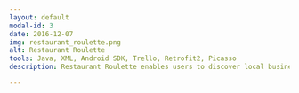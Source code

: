 ```yaml
---
layout: default
modal-id: 3
date: 2016-12-07
img: restaurant_roulette.png
alt: Restaurant Roulette
tools: Java, XML, Android SDK, Trello, Retrofit2, Picasso
description: Restaurant Roulette enables users to discover local businesses in cool and fun ways.  The app has access to the **Yelp API** which allows the user to view businesses and give opportunities to discover new places.  Businesses can be shared via **Twitter**.  An **Uber** Estimate calculates how much an Uber cab would charge to go to the location and varies based on distance between the user location and the location of the business. <a href="https://github.com/NikShuvalov/Project_3">Click here for Repo</a>

---
```

